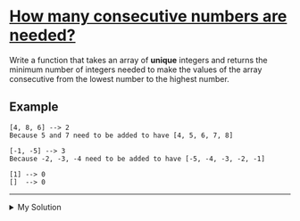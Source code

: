 # [How many consecutive numbers are needed?](https://www.codewars.com/kata/559cc2d2b802a5c94700000c)

Write a function that takes an array of **unique** integers and returns the minimum number of integers needed to make the values of the array consecutive from the lowest number to the highest number.

## Example

    [4, 8, 6] --> 2
    Because 5 and 7 need to be added to have [4, 5, 6, 7, 8]

    [-1, -5] --> 3
    Because -2, -3, -4 need to be added to have [-5, -4, -3, -2, -1]

    [1] --> 0
    []  --> 0

---

<details><summary>My Solution</summary>

```js
function consecutive(array) {
  if (array.length < 1) {
    return 0
  }
  const sorted = [...array].sort((a, b) => a - b)

  return sorted.slice(-1) - sorted[0] - sorted.length + 1
}
```

</details>
